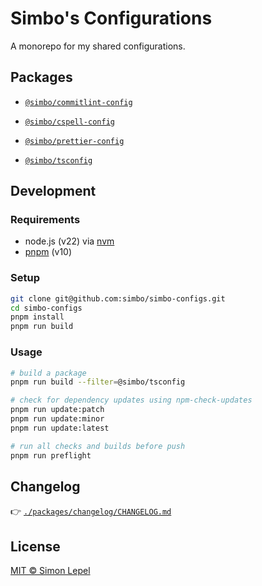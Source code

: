 # Simbo's Configurations

A monorepo for my shared configurations.

## Packages

- [`@simbo/commitlint-config`](./packages/commitlint-config)

- [`@simbo/cspell-config`](./packages/cspell-config)

- [`@simbo/prettier-config`](./packages/prettier-config)

- [`@simbo/tsconfig`](./packages/tsconfig)

## Development

### Requirements

- node.js (v22) via [nvm](https://github.com/nvm-sh/nvm)
- [pnpm](https://pnpm.io/) (v10)

### Setup

```bash
git clone git@github.com:simbo/simbo-configs.git
cd simbo-configs
pnpm install
pnpm run build
```

### Usage

```bash
# build a package
pnpm run build --filter=@simbo/tsconfig

# check for dependency updates using npm-check-updates
pnpm run update:patch
pnpm run update:minor
pnpm run update:latest

# run all checks and builds before push
pnpm run preflight
```

## Changelog

👉 [`./packages/changelog/CHANGELOG.md`](./packages/changelog/CHANGELOG.md)

## License

[MIT © Simon Lepel](http://simbo.mit-license.org/)
